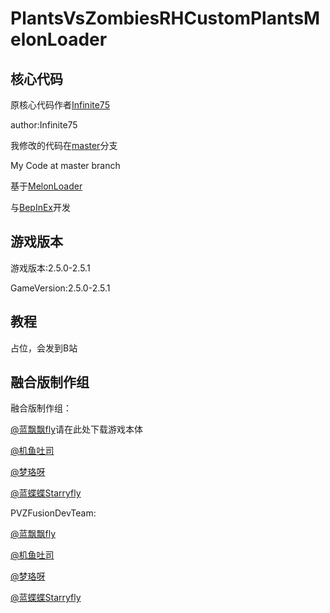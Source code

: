 # PlantsVsZombiesRHCustomPlantsMelonLoader

## 核心代码

原核心代码作者[Infinite75](https://github.com/Infinite-75/PVZRHCustomization)

author:Infinite75

我修改的代码在[master](https://github.com/likefengzi/PlantsVsZombiesRHCustomPlantsMelonLoader/tree/master)分支

My Code at master branch

基于[MelonLoader](https://github.com/LavaGang/MelonLoader)

与[BepInEx](https://github.com/BepInEx/BepInEx)开发

## 游戏版本

游戏版本:2.5.0-2.5.1

GameVersion:2.5.0-2.5.1

## 教程

占位，会发到B站

## 融合版制作组

融合版制作组：

[@蓝飘飘fly](https://space.bilibili.com/3546619314178489)请在此处下载游戏本体

[@机鱼吐司](https://space.bilibili.com/85881762)

[@梦珞呀](https://space.bilibili.com/270840380)

[@蓝蝶蝶Starryfly](https://space.bilibili.com/27033629)

PVZFusionDevTeam:

[@蓝飘飘fly](https://space.bilibili.com/3546619314178489)

[@机鱼吐司](https://space.bilibili.com/85881762)

[@梦珞呀](https://space.bilibili.com/270840380)

[@蓝蝶蝶Starryfly](https://space.bilibili.com/27033629)
